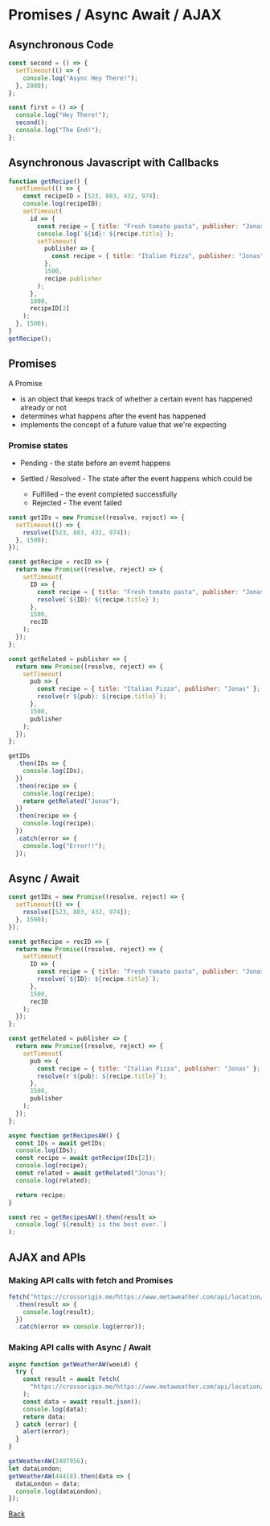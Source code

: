 # Promises / Async Await / AJAX

## Asynchronous Code

```javascript
const second = () => {
  setTimeout(() => {
    console.log("Async Hey There!");
  }, 2000);
};

const first = () => {
  console.log("Hey There!");
  second();
  console.log("The End!");
};
```

## Asynchronous Javascript with Callbacks

```javascript
function getRecipe() {
  setTimeout(() => {
    const recipeID = [523, 883, 432, 974];
    console.log(recipeID);
    setTimeout(
      id => {
        const recipe = { title: "Fresh tomato pasta", publisher: "Jonas" };
        console.log(`${id}: ${recipe.title}`);
        setTimeout(
          publisher => {
            const recipe = { title: "Italian Pizza", publisher: "Jonas" };
          },
          1500,
          recipe.publisher
        );
      },
      1000,
      recipeID[2]
    );
  }, 1500);
}
getRecipe();
```

## Promises

A Promise

- is an object that keeps track of whether a certain event has happened already or not
- determines what happens after the event has happened
- implements the concept of a future value that we're expecting

### Promise states

- Pending - the state before an evemt happens
- Settled / Resolved - The state after the event happens which could be

  - Fulfilled - the event completed successfully
  - Rejected - The event failed

```javascript
const getIDs = new Promise((resolve, reject) => {
  setTimeout(() => {
    resolve([523, 883, 432, 974]);
  }, 1500);
});

const getRecipe = recID => {
  return new Promise((resolve, reject) => {
    setTimeout(
      ID => {
        const recipe = { title: "Fresh tomato pasta", publisher: "Jonas" };
        resolve(`${ID}: ${recipe.title}`);
      },
      1500,
      recID
    );
  });
};

const getRelated = publisher => {
  return new Promise((resolve, reject) => {
    setTimeout(
      pub => {
        const recipe = { title: "Italian Pizza", publisher: "Jonas" };
        resolve(r`${pub}: ${recipe.title}`);
      },
      1500,
      publisher
    );
  });
};

getIDs
  .then(IDs => {
    console.log(IDs);
  })
  .then(recipe => {
    console.log(recipe);
    return getRelated("Jonas");
  })
  .then(recipe => {
    console.log(recipe);
  })
  .catch(error => {
    console.log("Error!!");
  });
```

## Async / Await

```javascript
const getIDs = new Promise((resolve, reject) => {
  setTimeout(() => {
    resolve([523, 883, 432, 974]);
  }, 1500);
});

const getRecipe = recID => {
  return new Promise((resolve, reject) => {
    setTimeout(
      ID => {
        const recipe = { title: "Fresh tomato pasta", publisher: "Jonas" };
        resolve(`${ID}: ${recipe.title}`);
      },
      1500,
      recID
    );
  });
};

const getRelated = publisher => {
  return new Promise((resolve, reject) => {
    setTimeout(
      pub => {
        const recipe = { title: "Italian Pizza", publisher: "Jonas" };
        resolve(r`${pub}: ${recipe.title}`);
      },
      1500,
      publisher
    );
  });
};

async function getRecipesAW() {
  const IDs = await getIDs;
  console.log(IDs);
  const recipe = await getRecipe(IDs[2]);
  console.log(recipe);
  const related = await getRelated("Jonas");
  console.log(related);

  return recipe;
}

const rec = getRecipesAW().then(result =>
  console.log(`${result} is the best ever.`)
);
```

## AJAX and APIs

### Making API calls with fetch and Promises

```javascript
fetch("https://crossorigin.me/https://www.metaweather.com/api/location/2487956")
  .then(result => {
    console.log(result);
  })
  .catch(error => console.log(error));
```

### Making API calls with Async / Await

```javascript
async function getWeatherAW(woeid) {
  try {
    const result = await fetch(
      "https://crossorigin.me/https://www.metaweather.com/api/location/2487956"
    );
    const data = await result.json();
    console.log(data);
    return data;
  } catch (error) {
    alert(error);
  }
}

getWeatherAW(2487956);
let dataLondon;
getWeatherAW(44418).then(data => {
  dataLondon = data;
  console.log(dataLondon);
});
```

[Back](javascript__next_gen.md)
